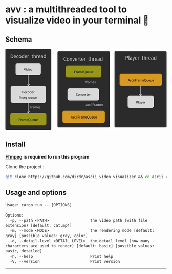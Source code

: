 # avv : a multithreaded tool to visualize video in your terminal :crab:

## Schema

![schema](./schema.png)

## Install

**[Ffmpeg](https://ffmpeg.org/download.html) is required to run this program**

Clone the project :

```sh
git clone https://github.com/dirdr/ascii_video_visualizer && cd ascii_video_visualizer
```

## Usage and options

```
Usage: cargo run -- [OPTIONS]

Options:
  -p, --path <PATH>                  the video path (with file extension) [default: cat.mp4]
  -m, --mode <MODE>                  the rendering mode [default: gray] [possible values: gray, color]
  -d, --detail-level <DETAIL_LEVEL>  the detail level (how many characters are used to render) [default: basic] [possible values: basic, detailed]
  -h, --help                         Print help
  -V, --version                      Print version

```

---
